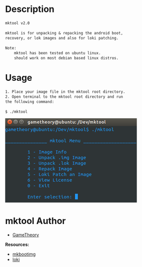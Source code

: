 # Description
~~~~
mktool v2.0

mktool is for unpacking & repacking the android boot,
recovery, or lok images and also for loki patching.

Note:
	mktool has been tested on ubuntu linux.
	should work on most debian based linux distros.
~~~~

# Usage
~~~~
1. Place your image file in the mktool root directory.
2. Open terminal to the mktool root directory and run
the following command:

$ ./mktool
~~~~

![image](tools/menu.png)

# mktool Author
- [GameTheory](https://github.com/GameTheory-)


**Resources:**
- [mkbootimg](https://github.com/GameTheory-/mkbootimg)
- [loki](https://github.com/GameTheory-/loki)
